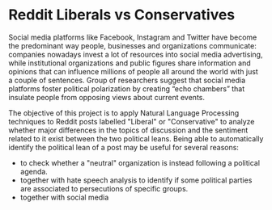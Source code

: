 # Reddit Liberals vs Conservatives

Social media platforms like Facebook, Instagram and Twitter have become the predominant way people, businesses and organizations
communicate: companies nowadays invest a lot of resources into social media advertising, while institutional organizations and public figures share information and opinions that can influence millions of people all around the world with just a couple of sentences. 
Group of researchers suggest that social media platforms foster political polarization by creating “echo chambers” that insulate people
from opposing views about current events.

The objective of this project is to apply Natural Language Processing techniques to Reddit
posts labelled "Liberal" or "Conservative" to analyze whether major differences in the topics of
discussion and the sentiment related to it exist between the two political leans.
Being able to automatically identify the political lean of a post may be useful for several reasons:
- to check whether a "neutral" organization is instead following a political agenda.
- together with hate speech analysis to identify if some political parties are associated to
persecutions of specific groups.
- together with social media
